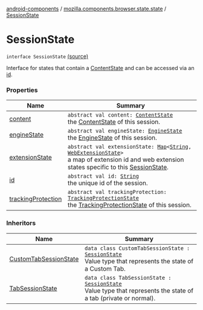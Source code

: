 [android-components](../../index.md) / [mozilla.components.browser.state.state](../index.md) / [SessionState](./index.md)

# SessionState

`interface SessionState` [(source)](https://github.com/mozilla-mobile/android-components/blob/master/components/browser/state/src/main/java/mozilla/components/browser/state/state/SessionState.kt#L17)

Interface for states that contain a [ContentState](../-content-state/index.md) and can be accessed via an [id](id.md).

### Properties

| Name | Summary |
|---|---|
| [content](content.md) | `abstract val content: `[`ContentState`](../-content-state/index.md)<br>the [ContentState](../-content-state/index.md) of this session. |
| [engineState](engine-state.md) | `abstract val engineState: `[`EngineState`](../-engine-state/index.md)<br>the [EngineState](../-engine-state/index.md) of this session. |
| [extensionState](extension-state.md) | `abstract val extensionState: `[`Map`](https://kotlinlang.org/api/latest/jvm/stdlib/kotlin.collections/-map/index.html)`<`[`String`](https://kotlinlang.org/api/latest/jvm/stdlib/kotlin/-string/index.html)`, `[`WebExtensionState`](../-web-extension-state/index.md)`>`<br>a map of extension id and web extension states specific to this [SessionState](./index.md). |
| [id](id.md) | `abstract val id: `[`String`](https://kotlinlang.org/api/latest/jvm/stdlib/kotlin/-string/index.html)<br>the unique id of the session. |
| [trackingProtection](tracking-protection.md) | `abstract val trackingProtection: `[`TrackingProtectionState`](../-tracking-protection-state/index.md)<br>the [TrackingProtectionState](../-tracking-protection-state/index.md) of this session. |

### Inheritors

| Name | Summary |
|---|---|
| [CustomTabSessionState](../-custom-tab-session-state/index.md) | `data class CustomTabSessionState : `[`SessionState`](./index.md)<br>Value type that represents the state of a Custom Tab. |
| [TabSessionState](../-tab-session-state/index.md) | `data class TabSessionState : `[`SessionState`](./index.md)<br>Value type that represents the state of a tab (private or normal). |
